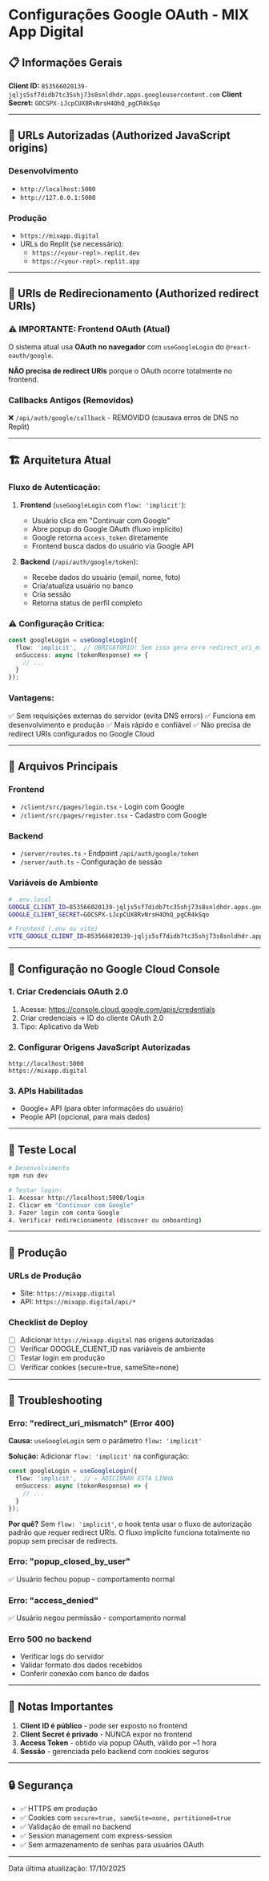 # Configurações Google OAuth - MIX App Digital

## 📋 Informações Gerais

**Client ID:** `853566020139-jqljs5sf7didb7tc35shj73s8snldhdr.apps.googleusercontent.com`
**Client Secret:** `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`

---

## 🔗 URLs Autorizadas (Authorized JavaScript origins)

### Desenvolvimento
- `http://localhost:5000`
- `http://127.0.0.1:5000`

### Produção
- `https://mixapp.digital`
- URLs do Replit (se necessário):
  - `https://<your-repl>.replit.dev`
  - `https://<your-repl>.replit.app`

---

## 🔄 URIs de Redirecionamento (Authorized redirect URIs)

### ⚠️ IMPORTANTE: Frontend OAuth (Atual)
O sistema atual usa **OAuth no navegador** com `useGoogleLogin` do `@react-oauth/google`.

**NÃO precisa de redirect URIs** porque o OAuth ocorre totalmente no frontend.

### Callbacks Antigos (Removidos)
❌ `/api/auth/google/callback` - REMOVIDO (causava erros de DNS no Replit)

---

## 🏗️ Arquitetura Atual

### Fluxo de Autenticação:
1. **Frontend** (`useGoogleLogin` com `flow: 'implicit'`):
   - Usuário clica em "Continuar com Google"
   - Abre popup do Google OAuth (fluxo implícito)
   - Google retorna `access_token` diretamente
   - Frontend busca dados do usuário via Google API

2. **Backend** (`/api/auth/google/token`):
   - Recebe dados do usuário (email, nome, foto)
   - Cria/atualiza usuário no banco
   - Cria sessão
   - Retorna status de perfil completo

### ⚠️ Configuração Crítica:
```typescript
const googleLogin = useGoogleLogin({
  flow: 'implicit',  // OBRIGATÓRIO! Sem isso gera erro redirect_uri_mismatch
  onSuccess: async (tokenResponse) => {
    // ...
  }
});
```

### Vantagens:
✅ Sem requisições externas do servidor (evita DNS errors)
✅ Funciona em desenvolvimento e produção
✅ Mais rápido e confiável
✅ Não precisa de redirect URIs configurados no Google Cloud

---

## 📁 Arquivos Principais

### Frontend
- `/client/src/pages/login.tsx` - Login com Google
- `/client/src/pages/register.tsx` - Cadastro com Google

### Backend
- `/server/routes.ts` - Endpoint `/api/auth/google/token`
- `/server/auth.ts` - Configuração de sessão

### Variáveis de Ambiente
```bash
# .env.local
GOOGLE_CLIENT_ID=853566020139-jqljs5sf7didb7tc35shj73s8snldhdr.apps.googleusercontent.com
GOOGLE_CLIENT_SECRET=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

# Frontend (.env ou vite)
VITE_GOOGLE_CLIENT_ID=853566020139-jqljs5sf7didb7tc35shj73s8snldhdr.apps.googleusercontent.com
```

---

## 🔧 Configuração no Google Cloud Console

### 1. Criar Credenciais OAuth 2.0
1. Acesse: https://console.cloud.google.com/apis/credentials
2. Criar credenciais → ID do cliente OAuth 2.0
3. Tipo: Aplicativo da Web

### 2. Configurar Origens JavaScript Autorizadas
```
http://localhost:5000
https://mixapp.digital
```

### 3. APIs Habilitadas
- Google+ API (para obter informações do usuário)
- People API (opcional, para mais dados)

---

## 🧪 Teste Local

```bash
# Desenvolvimento
npm run dev

# Testar login:
1. Acessar http://localhost:5000/login
2. Clicar em "Continuar com Google"
3. Fazer login com conta Google
4. Verificar redirecionamento (discover ou onboarding)
```

---

## 🚀 Produção

### URLs de Produção
- Site: `https://mixapp.digital`
- API: `https://mixapp.digital/api/*`

### Checklist de Deploy
- [ ] Adicionar `https://mixapp.digital` nas origens autorizadas
- [ ] Verificar GOOGLE_CLIENT_ID nas variáveis de ambiente
- [ ] Testar login em produção
- [ ] Verificar cookies (secure=true, sameSite=none)

---

## 🐛 Troubleshooting

### Erro: "redirect_uri_mismatch" (Error 400)
**Causa:** `useGoogleLogin` sem o parâmetro `flow: 'implicit'`

**Solução:** Adicionar `flow: 'implicit'` na configuração:
```typescript
const googleLogin = useGoogleLogin({
  flow: 'implicit',  // ← ADICIONAR ESTA LINHA
  onSuccess: async (tokenResponse) => {
    // ...
  }
});
```

**Por quê?** Sem `flow: 'implicit'`, o hook tenta usar o fluxo de autorização padrão que requer redirect URIs. O fluxo implícito funciona totalmente no popup sem precisar de redirects.

### Erro: "popup_closed_by_user"
✅ Usuário fechou popup - comportamento normal

### Erro: "access_denied"
✅ Usuário negou permissão - comportamento normal

### Erro 500 no backend
- Verificar logs do servidor
- Validar formato dos dados recebidos
- Conferir conexão com banco de dados

---

## 📝 Notas Importantes

1. **Client ID é público** - pode ser exposto no frontend
2. **Client Secret é privado** - NUNCA expor no frontend
3. **Access Token** - obtido via popup OAuth, válido por ~1 hora
4. **Sessão** - gerenciada pelo backend com cookies seguros

---

## 🔒 Segurança

- ✅ HTTPS em produção
- ✅ Cookies com `secure=true, sameSite=none, partitioned=true`
- ✅ Validação de email no backend
- ✅ Session management com express-session
- ✅ Sem armazenamento de senhas para usuários OAuth

---

Data última atualização: 17/10/2025
